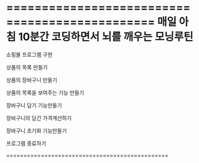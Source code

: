 


===============================================
매일 아침 10분간 코딩하면서 뇌를 깨우는 모닝루틴
===============================================

쇼핑몰 프로그램 구현

상품의 목록 만들기

상품의 장바구니 만들기

상품의 목록을 보여주는 기능 만들기

장바구니 담기 기능만들기

장바구니의 담긴 가격계산하기

장바구니 초기화 기능만들기

프로그램 종료하기

===============================================
